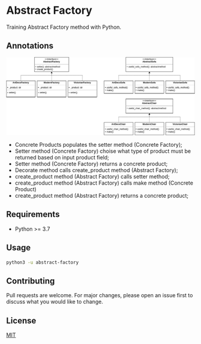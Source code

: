 # Abstract Factory

Training Abstract Factory method with Python.

## Annotations

![alt Abstract Factory Method](https://github.com/hedibertosilva/design-patterns-python/blob/main/abstract-factory/contents/draw.png?raw=true)

- Concrete Products populates the setter method (Concrete Factory);
- Setter method (Concrete Factory) choise what type of product must be returned based on input product field;
- Setter method (Concrete Factory) returns a concrete product;
- Decorate method calls create_product method (Abstract Factory);
- create_product method (Abstract Factory) calls setter method;
- create_product method (Abstract Factory) calls make method (Concrete Product)
- create_product method (Abstract Factory) returns a concrete product;

## Requirements

- Python >= 3.7

## Usage

```sh
python3 -u abstract-factory
```

## Contributing
Pull requests are welcome. For major changes, please open an issue first to discuss what you would like to change.

## License
[MIT](https://choosealicense.com/licenses/mit/)